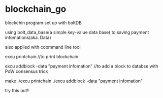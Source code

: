 # blockchain_go

blockchin program set up with boltDB

using bolt_data_base(a simple key-value data base) to saving payment infomations(aka. Data)

also applied with coommand line tool

excu printchain  //to print blockchain

excu addblock -data "payment infomation"  //to add a block to databse with PoW consensus trick

make
./excu printchain
./excu addblock -data "payment infomation"

try this out!!
